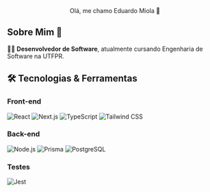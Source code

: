 <div align="center">
Olá, me chamo Eduardo Miola 👋  
</div>

## Sobre Mim 🚀

👨‍💻 **Desenvolvedor de Software**, atualmente cursando Engenharia de Software na UTFPR.  

## 🛠️ Tecnologias & Ferramentas

### **Front-end**
![React](https://img.shields.io/badge/-React-61DAFB?style=flat-square&logo=react&logoColor=black)
![Next.js](https://img.shields.io/badge/-Next.js-000000?style=flat-square&logo=next.js&logoColor=white)
![TypeScript](https://img.shields.io/badge/-TypeScript-3178C6?style=flat-square&logo=typescript&logoColor=white)
![Tailwind CSS](https://img.shields.io/badge/-Tailwind_CSS-06B6D4?style=flat-square&logo=tailwind-css&logoColor=white)

### **Back-end**
![Node.js](https://img.shields.io/badge/-Node.js-339933?style=flat-square&logo=node.js&logoColor=white)
![Prisma](https://img.shields.io/badge/-Prisma-2D3748?style=flat-square&logo=prisma&logoColor=white)
![PostgreSQL](https://img.shields.io/badge/-PostgreSQL-4169E1?style=flat-square&logo=postgresql&logoColor=white)

### **Testes**
![Jest](https://img.shields.io/badge/-Jest-C21325?style=flat-square&logo=jest&logoColor=white)
